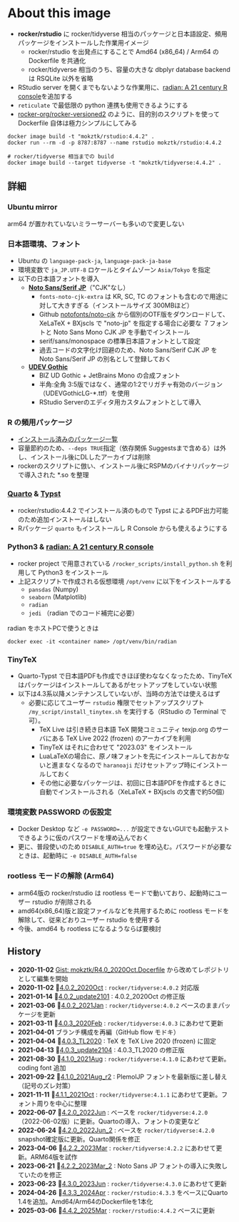 # About this image

- **rocker/rstudio** に rocker/tidyverse 相当のパッケージと日本語設定、頻用パッケージをインストールした作業用イメージ
    - rocker/rstudio を出発点にすることで Amd64 (x86_64) / Arm64 の Dockerfile を共通化
    - rocker/tidyverse 相当のうち、容量の大きな dbplyr database backend は RSQLite 以外を省略
- RStudio server を開くまでもないような作業用に、[radian: A 21 century R console](https://github.com/randy3k/radian)を追加する
- `reticulate` で最低限の python 連携も使用できるようにする
- [rocker-org/rocker-versioned2](https://github.com/rocker-org/rocker-versioned2) のように、目的別のスクリプトを使って Dockerfile 自体は極力シンプルにしてみる

```
docker image build -t "mokztk/rstudio:4.4.2" .
docker run --rm -d -p 8787:8787 --name rstudio mokztk/rstudio:4.4.2

# rocker/tidyverse 相当までの build
docker image build --target tidyverse -t "mokztk/tidyverse:4.4.2" .
```

## 詳細

### Ubuntu mirror

arm64 が置かれていないミラーサーバーも多いので変更しない

### 日本語環境、フォント

- Ubuntu の `language-pack-ja`, `language-pack-ja-base`
- 環境変数で `ja_JP.UTF-8` ロケールとタイムゾーン `Asia/Tokyo` を指定
- 以下の日本語フォントを導入
    - **[Noto Sans/Serif JP](https://fonts.google.com/noto/fonts)**（"CJK"なし）
        - `fonts-noto-cjk-extra` は KR, SC, TC のフォントも含むので用途に対して大きすぎる（インストールサイズ 300MBほど）
        - Github [notofonts/noto-cjk](https://github.com/notofonts/noto-cjk) から個別のOTF版をダウンロードして、XeLaTeX + BXjscls で "noto-jp" を指定する場合に必要な ７フォントと Noto Sans Mono CJK JP を手動でインストール
        - serif/sans/monospace の標準日本語フォントとして設定
        - 過去コードの文字化け回避のため、Noto Sans/Serif CJK JP を Noto Sans/Serif JP の別名として登録しておく
    - **[UDEV Gothic](https://github.com/yuru7/udev-gothic)**
        - BIZ UD Gothic + JetBrains Mono の合成フォント
        - 半角:全角 3:5版ではなく、通常の1:2でリガチャ有効のバージョン（UDEVGothicLG-*.ttf）を使用
        - RStudio Serverのエディタ用カスタムフォントとして導入

### R の頻用パッケージ

- [インストール済みのパッケージ一覧](package_list.md)
- 容量節約のため、`--deps TRUE`指定（依存関係 Suggestsまで含める）は外し、インストール後にDLしたアーカイブは削除
- rockerのスクリプトに倣い、インストール後にRSPMのバイナリパッケージで導入された *.so を整理

### [Quarto](https://quarto.org/) & [Typst](https://typst.app/)

- rocker/rstudio:4.4.2 でインストール済のもので Typst によるPDF出力可能のため追加インストールはしない
- Rパッケージ `quarto` もインストールし R Console からも使えるようにする

### Python3 & [radian: A 21 century R console](https://github.com/randy3k/radian)

- rocker project で用意されている `/rocker_scripts/install_python.sh` を利用して Python3 をインストール
- 上記スクリプトで作成される仮想環境 `/opt/venv` に以下をインストールする
    - `pansdas` (Numpy)
    - `seaborn` (Matplotlib)
    - `radian`
    - `jedi` （radian でのコード補完に必要）

radian をホストPCで使うときは

```
docker exec -it <container name> /opt/venv/bin/radian
```

### TinyTeX

- Quarto-Typst で日本語PDFも作成できほぼ使わななくなったため、TinyTeX はパッケージはインストールしてあるがセットアップをしていない状態
- 以下は4.3系以降メンテナンスしていないが、当時の方法では使えるはず
    - 必要に応じてユーザー `rstudio` 権限でセットアップスクリプト `/my_script/install_tinytex.sh` を実行する（RStudio の Terminal で可）。
        - TeX Live は引き続き日本語 TeX 開発コミュニティ texjp.org のサーバにある TeX Live 2022 (frozen) のアーカイブを利用
        - TinyTeX はそれに合わせて "2023.03" をインストール
        - LuaLaTeXの場合に、原ノ味フォントを先にインストールしておかないと進まなくなるので `haranoaji` だけセットアップ時にインストールしておく
        - その他に必要なパッケージは、初回に日本語PDFを作成するときに自動でインストールされる（XeLaTeX + BXjscls の文書で約50個）

### 環境変数 PASSWORD の仮設定

- Docker Desktop など `-e PASSWORD=...` が設定できないGUIでも起動テストできるように仮のパスワードを埋め込んでおく
- 更に、普段使いのため `DISABLE_AUTH=true` を埋め込む。パスワードが必要なときは、起動時に `-e DISABLE_AUTH=false`

### rootless モードの解除 (Arm64)

- arm64版の rocker/rstudio は rootless モードで動いており、起動時にユーザー rstudio が削除される
- amd64(x86_64)版と設定ファイルなどを共用するために rootless モードを解除して、従来どおりユーザー rstudio を使用する
- 今後、amd64 も rootless になるようならば要検討

## History

- **2020-11-02** [Gist: mokztk/R4.0_2020Oct.Docerfile](https://gist.github.com/mokztk/be9e0d8982fd32987dbb5c9552a9d4a7) から改めてレポジトリとして編集を開始
- **2020-11-02** 🔖[4.0.2_2020Oct](https://github.com/mokztk/RStudio_docker/releases/tag/4.0.2_2020Oct) : `rocker/tidyverse:4.0.2` 対応版 
- **2021-01-14** 🔖[4.0.2_update2101](https://github.com/mokztk/RStudio_docker/releases/tag/4.0.2_update2101) : 4.0.2_2020Oct の修正版 
- **2021-03-06** 🔖[4.0.2_2021Jan](https://github.com/mokztk/RStudio_docker/releases/tag/4.0.2_2021Jan) : `rocker/tidyverse:4.0.2` ベースのままパッケージを更新
- **2021-03-11** 🔖[4.0.3_2020Feb](https://github.com/mokztk/RStudio_docker/releases/tag/4.0.3_2021Feb) : `rocker/tidyverse:4.0.3` にあわせて更新
- **2021-04-01**  ブランチ構成を再編（GitHub flow モドキ）
- **2021-04-04** 🔖[4.0.3_TL2020](https://github.com/mokztk/RStudio_docker/releases/tag/4.0.3_TL2020) : TeX を TeX Live 2020 (frozen) に固定
- **2021-04-13** 🔖[4.0.3_update2104](https://github.com/mokztk/RStudio_docker/releases/tag/4.0.3_update2104) : 4.0.3_TL2020 の修正版
- **2021-08-30** 🔖[4.1.0_2021Aug](https://github.com/mokztk/RStudio_docker/releases/tag/4.1.0_2021Aug) : `rocker/tidyverse:4.1.0` にあわせて更新。coding font 追加
- **2021-09-22** 🔖[4.1.0_2021Aug_r2](https://github.com/mokztk/RStudio_docker/releases/tag/4.1.0_2021Aug_r2) : PlemolJP フォントを最新版に差し替え（記号のズレ対策）
- **2021-11-11** 🔖[4.1.1_2021Oct](https://github.com/mokztk/RStudio_docker/releases/tag/4.1.1_2021Oct) : `rocker/tidyverse:4.1.1` にあわせて更新。フォント周りを中心に整理
- **2022-06-07** 🔖[4.2.0_2022Jun](https://github.com/mokztk/RStudio_docker/releases/tag/4.2.0_2022Jun) : ベースを `rocker/tidyverse:4.2.0` （2022-06-02版）に更新。Quartoの導入、フォントの変更など
- **2022-06-24** 🔖[4.2.0_2022Jun_2](https://github.com/mokztk/RStudio_docker/releases/tag/4.2.0_2022Jun_2) : ベースを `rocker/tidyverse:4.2.0` snapshot確定版に更新。Quarto関係を修正
- **2023-04-06** 🔖[4.2.2_2023Mar](https://github.com/mokztk/RStudio_docker/releases/tag/4.2.2_2023Mar) : `rocker/tidyverse:4.2.2` にあわせて更新。ARM64版を試作
- **2023-06-21** 🔖[4.2.2_2023Mar_2](https://github.com/mokztk/RStudio_docker/releases/tag/4.2.2_2023Mar_2) : Noto Sans JP フォントの導入に失敗していたのを修正
- **2023-06-23** 🔖[4.3.0_2023Jun](https://github.com/mokztk/RStudio_docker/releases/tag/4.3.0_2023Jun) : `rocker/tidyverse:4.3.0` にあわせて更新
- **2024-04-26** 🔖[4.3.3_2024Apr](https://github.com/mokztk/RStudio_docker/releases/tag/4.3.3_2024Apr) : `rocker/rstudio:4.3.3` をベースにQuarto 1.4を追加。Amd64/Arm64のDockerfileを1本化
- **2025-03-06** 🔖[4.4.2_2025Mar](https://github.com/mokztk/RStudio_docker/releases/tag/4.4.2_2025Mar) : `rocker/rstudio:4.4.2` ベースに更新
